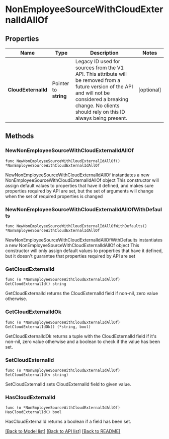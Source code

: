 # NonEmployeeSourceWithCloudExternalIdAllOf

## Properties

Name | Type | Description | Notes
------------ | ------------- | ------------- | -------------
**CloudExternalId** | Pointer to **string** | Legacy ID used for sources from the V1 API. This attribute will be removed from a future version of the API and will not be considered a breaking change. No clients should rely on this ID always being present. | [optional] 

## Methods

### NewNonEmployeeSourceWithCloudExternalIdAllOf

`func NewNonEmployeeSourceWithCloudExternalIdAllOf() *NonEmployeeSourceWithCloudExternalIdAllOf`

NewNonEmployeeSourceWithCloudExternalIdAllOf instantiates a new NonEmployeeSourceWithCloudExternalIdAllOf object
This constructor will assign default values to properties that have it defined,
and makes sure properties required by API are set, but the set of arguments
will change when the set of required properties is changed

### NewNonEmployeeSourceWithCloudExternalIdAllOfWithDefaults

`func NewNonEmployeeSourceWithCloudExternalIdAllOfWithDefaults() *NonEmployeeSourceWithCloudExternalIdAllOf`

NewNonEmployeeSourceWithCloudExternalIdAllOfWithDefaults instantiates a new NonEmployeeSourceWithCloudExternalIdAllOf object
This constructor will only assign default values to properties that have it defined,
but it doesn't guarantee that properties required by API are set

### GetCloudExternalId

`func (o *NonEmployeeSourceWithCloudExternalIdAllOf) GetCloudExternalId() string`

GetCloudExternalId returns the CloudExternalId field if non-nil, zero value otherwise.

### GetCloudExternalIdOk

`func (o *NonEmployeeSourceWithCloudExternalIdAllOf) GetCloudExternalIdOk() (*string, bool)`

GetCloudExternalIdOk returns a tuple with the CloudExternalId field if it's non-nil, zero value otherwise
and a boolean to check if the value has been set.

### SetCloudExternalId

`func (o *NonEmployeeSourceWithCloudExternalIdAllOf) SetCloudExternalId(v string)`

SetCloudExternalId sets CloudExternalId field to given value.

### HasCloudExternalId

`func (o *NonEmployeeSourceWithCloudExternalIdAllOf) HasCloudExternalId() bool`

HasCloudExternalId returns a boolean if a field has been set.


[[Back to Model list]](../README.md#documentation-for-models) [[Back to API list]](../README.md#documentation-for-api-endpoints) [[Back to README]](../README.md)


